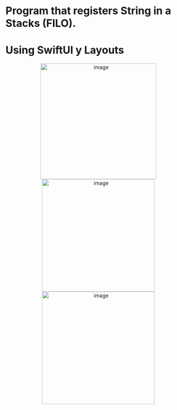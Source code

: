 
# Program that registers String in a Stacks (FILO).
# Using SwiftUI y Layouts

<center><img width="315" alt="image" src="https://github.com/user-attachments/assets/8f036ddb-fddc-44a7-9b36-2b3c9ab8b74f">
</center>

<center><img width="306" alt="image" src="https://github.com/user-attachments/assets/16115a0c-ad4c-4800-831b-ddd9eebc1e81">
</center>

<center><img width="306" alt="image" src="https://github.com/user-attachments/assets/16115a0c-ad4c-4800-831b-ddd9eebc1e81">
</center>


